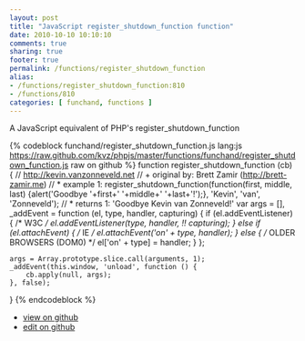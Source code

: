 ```yaml
---
layout: post
title: "JavaScript register_shutdown_function function"
date: 2010-10-10 10:10:10
comments: true
sharing: true
footer: true
permalink: /functions/register_shutdown_function
alias:
- /functions/register_shutdown_function:810
- /functions/810
categories: [ funchand, functions ]
---
```

A JavaScript equivalent of PHP's register_shutdown_function
<!-- more -->
{% codeblock funchand/register_shutdown_function.js lang:js https://raw.github.com/kvz/phpjs/master/functions/funchand/register_shutdown_function.js raw on github %}
function register_shutdown_function (cb) {
    // http://kevin.vanzonneveld.net
    // +   original by: Brett Zamir (http://brett-zamir.me)
    // *     example 1: register_shutdown_function(function(first, middle, last) {alert('Goodbye '+first+' '+middle+' '+last+'!');}, 'Kevin', 'van', 'Zonneveld');
    // *     returns 1: 'Goodbye Kevin van Zonneveld!'
    var args = [],
        _addEvent = function (el, type, handler, capturing) {
            if (el.addEventListener) { /* W3C */
                el.addEventListener(type, handler, !! capturing);
            } else if (el.attachEvent) { /* IE */
                el.attachEvent('on' + type, handler);
            } else { /* OLDER BROWSERS (DOM0) */
                el['on' + type] = handler;
            }
        };

    args = Array.prototype.slice.call(arguments, 1);
    _addEvent(this.window, 'unload', function () {
        cb.apply(null, args);
    }, false);
}
{% endcodeblock %}
<ul>
 <li><a href="https://github.com/kvz/phpjs/blob/master/functions/funchand/register_shutdown_function.js">view on github</a></li>
 <li><a href="https://github.com/kvz/phpjs/edit/master/functions/funchand/register_shutdown_function.js">edit on github</a></li>
</ul>
